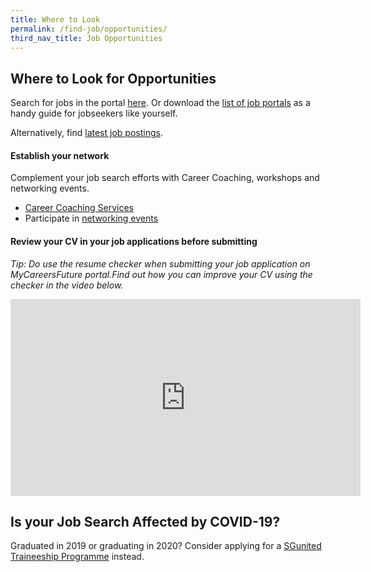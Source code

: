 ```yaml
---
title: Where to Look
permalink: /find-job/opportunities/
third_nav_title: Job Opportunities
---
```


## Where to Look for Opportunities

Search for jobs in the portal [here](https://www.mycareersfuture.sg/). Or download the [list of job portals](https://content.mycareersfuture.sg/wp-content/uploads/2019/09/Online_A5_job_avenue_leaflet.pdf) as a handy guide for jobseekers like yourself.

Alternatively, find [latest job postings](https://www.mycareersfuture.sg/search?sortBy=new_posting_date&page=0).

#### Establish your network 

Complement your job search efforts with Career Coaching, workshops and networking events. 

- [Career Coaching Services](https://www.wsg.gov.sg/career-services.html)
- Participate in [networking events](https://vcf.mycareersfuture.sg/vcf)

#### Review your CV in your job applications before submitting
<em>Tip: Do use the resume checker when submitting your job application on MyCareersFuture portal.Find out how you can improve your CV using the checker in the video below.</em>

<iframe width="560" height="315" src="https://www.youtube.com/embed/NCNCECrUMfQ" frameborder="0" allow="accelerometer; autoplay; encrypted-media; gyroscope; picture-in-picture" allowfullscreen></iframe>

## Is your Job Search Affected by COVID-19?

Graduated in 2019 or graduating in 2020? Consider applying for a [SGunited Traineeship Programme](https://www.wsg.gov.sg/SGUnitedTraineeships-Trainees.html?utm_source=website&utm_medium=WSG&utm_campaign=lion&utm_term=graduate%2Binternship%2Btraineeship&utm_content=jobseekers) instead.

